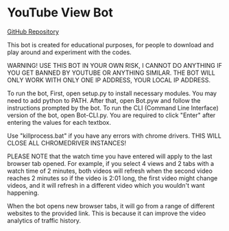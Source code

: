 # YouTube View Bot
[GitHub Repository](https://www.github.com/sryu1/YouTube_View_Bot)

This bot is created for educational purposes, for people to download and play around and experiment with the codes.

WARNING! USE THIS BOT IN YOUR OWN RISK, I CANNOT DO ANYTHING IF YOU GET BANNED BY YOUTUBE OR ANYTHING SIMILAR. THE BOT
WILL ONLY WORK WITH ONLY ONE IP ADDRESS, YOUR LOCAL IP ADDRESS.

To run the bot, First, open setup.py to install necessary modules. You may need to add python to PATH.
After that, open Bot.pyw and follow the instructions prompted by the bot.
To run the CLI (Command Line Interface) version of the bot, open Bot-CLI.py.
You are required to click "Enter" after entering the values for each textbox.

Use "killprocess.bat" if you have any errors with chrome drivers. THIS WILL CLOSE ALL CHROMEDRIVER INSTANCES!

PLEASE NOTE that the watch time you have entered will apply to the last browser tab opened. For example, if you select 4
views and 2 tabs with a watch time of 2 minutes, both videos will refresh when the second video reaches 2 minutes so if
the video is 2:01 long, the first video might change videos, and it will refresh in a different video which you wouldn't
want happening.

When the bot opens new browser tabs, it will go from a range of different websites to the provided link. This is because
it can improve the video analytics of traffic history.

